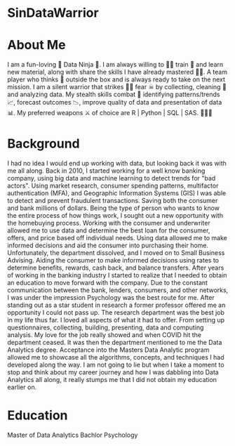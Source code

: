 # SinDataWarrior
# About Me
I am a fun-loving 🥰 Data Ninja 🥷. I am always willing to 🏋️‍♀️ train 💪 and learn new material, along with share the skills I have already mastered 👩‍🎓. A team player who thinks 🤔 outside the box and is always ready to take on the next mission. I am a silent warrior  that strikes 🤾‍♀️ fear ☠ by collecting, cleaning 🧹 and analyzing data. My stealth skills combat 👊 identifying patterns/trends 📈, forecast outcomes 📉, improve quality of data and presentation of data 📊. My preferred weapons ⚔ of choice are R | Python | SQL | SAS. 🙉🙈🙈

# Background
I had no idea I would end up working with data, but looking back it was with me all along. Back in 2010, I started working for a well know banking company, using big data and machine learning to detect trends for "bad actors". Using market research, consumer spending patterns, multifactor authentication (MFA), and Geographic Information Systems (GIS) I was able to detect and prevent fraudulent transactions. Saving both the consumer and bank millions of dollars. Being the type of person who wants to know the entire process of how things work, I sought out a new opportunity with the homebuying process. Working with the consumer and underwriter allowed me to use data and determine the best loan for the consumer, offers, and price based off individual needs. Using data allowed me to make informed decisions and aid the consumer into purchasing their home. Unfortunately, the department dissolved, and I moved on to Small Business Advising. Aiding the consumer to make informed decisions using rates to determine benefits, rewards, cash back, and balance transfers. After years of working in the banking industry I started to realize that I needed to obtain an education to move forward with the company. Due to the constant communication between the bank, lenders, consumers, and other networks, I was under the impression Psychology was the best route for me. After standing out as a star student in research a former professor offered me an opportunity I could not pass up. The research department was the best job in my life thus far. I loved all aspects of what it had to offer. From setting up questionnaires, collecting, building, presenting, data and computing analysis. My love for the job really showed and when COVID hit the department ceased. It was then the department mentioned to me the Data Analytics degree. Acceptance into the Masters Data Analytic program allowed me to showcase all the algorithms, concepts, and techniques I had developed along the way. I am not going to lie but when I take a moment to stop and think about my career journey and how I was dabbling into Data Analytics all along, it really stumps me that I did not obtain my education earlier on. 

# Education
Master of Data Analytics
Bachlor Psychology
